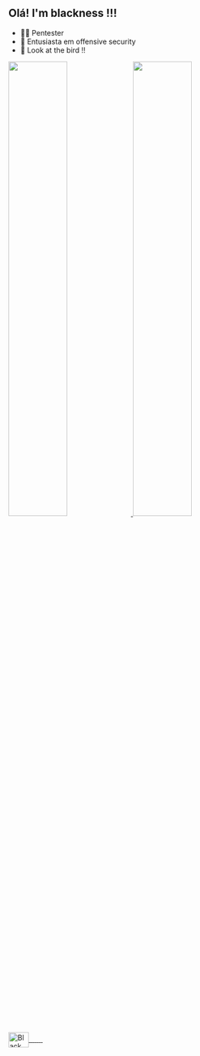 ## Olá! I'm blackness !!!

- 👨‍💻 Pentester
- 🖤 Entusiasta em offensive security
- 👻 Look at the bird !!

<div>
  <a href="https://github.com/anoum404">
  <img width="48%" src="https://github-readme-stats.vercel.app/api?username=blackness&show_icons=true&theme=tokyonight">
  <img width="48%" src="https://github-readme-stats.vercel.app/api/top-langs/?username=blackness&layout=compact&theme=tokyonight">
</div>

## 

<div style=":"><br>
  <img align="center" alt="Black" height="30" width="40" src="https://cdn.jsdelivr.net/gh/devicons/devicon/icons/linux/linux-original.svg">
  <img align="" alt="" height="" width="" src="">
  <img align="" alt="" height="" width="" src="">
  <img align="" alt="" height="" width="" src="">
  <img align="" alt="" height="" width="" src="">
  <img align="" alt="" height="" width="" src="">
  <img align="" alt="" height="" width="" src="">
  <img align="" alt="" height="" width="" src="">
</div>
